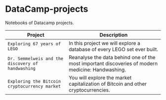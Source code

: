 # DataCamp-projects
Notebooks of Datacamp projects.

| Project | Description |
| --- | --- |
| `Exploring 67 years of LEGO` | In this project we will explore a database of every LEGO set ever built. |
| `Dr. Semmelweis and the discovery of handwashing` | Reanalyse the data behind one of the most important discoveries of modern medicine: Handwashing. |
| `Exploring the Bitcoin cryptocurrency market` | You will explore the market capitalization of Bitcoin and other cryptocurrencies. |
